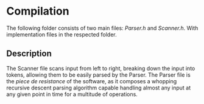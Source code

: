 # Compilation
The following folder consists of two main files: *Parser.h* and *Scanner.h*. With implementation files in the respected folder.

## Description
The Scanner file scans input from left to right, breaking down the input into tokens, allowing them to be easily parsed by the Parser. The Parser file is the *piece de resistance* of the software, as it composes a whopping recursive descent parsing algorithm capable handling almost any input at any given point in time for a multitude of operations.
